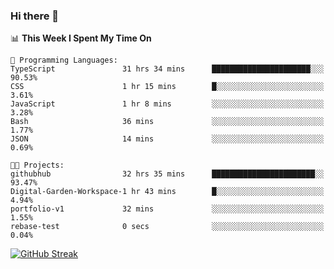 ### Hi there 👋

<!--
**deko95/deko95** is a ✨ _special_ ✨ repository because its `README.md` (this file) appears on your GitHub profile.

Here are some ideas to get you started:

- 🔭 I’m currently working on ...
- 🌱 I’m currently learning ...
- 👯 I’m looking to collaborate on ...
- 🤔 I’m looking for help with ...
- 💬 Ask me about ...
- 📫 How to reach me: ...
- 😄 Pronouns: ...
- ⚡ Fun fact: ...
-->
<!--START_SECTION:waka-->
📊 **This Week I Spent My Time On** 

```text
💬 Programming Languages: 
TypeScript               31 hrs 34 mins      ██████████████████████░░░   90.53% 
CSS                      1 hr 15 mins        █░░░░░░░░░░░░░░░░░░░░░░░░   3.61% 
JavaScript               1 hr 8 mins         ░░░░░░░░░░░░░░░░░░░░░░░░░   3.28% 
Bash                     36 mins             ░░░░░░░░░░░░░░░░░░░░░░░░░   1.77% 
JSON                     14 mins             ░░░░░░░░░░░░░░░░░░░░░░░░░   0.69%

🐱‍💻 Projects: 
githubhub                32 hrs 35 mins      ███████████████████████░░   93.47% 
Digital-Garden-Workspace-1 hr 43 mins        █░░░░░░░░░░░░░░░░░░░░░░░░   4.94% 
portfolio-v1             32 mins             ░░░░░░░░░░░░░░░░░░░░░░░░░   1.55% 
rebase-test              0 secs              ░░░░░░░░░░░░░░░░░░░░░░░░░   0.04%

```


<!--END_SECTION:waka-->

[![GitHub Streak](https://streak-stats.demolab.com/?user=deko95&theme=tokyonight_duo)](https://git.io/streak-stats)
